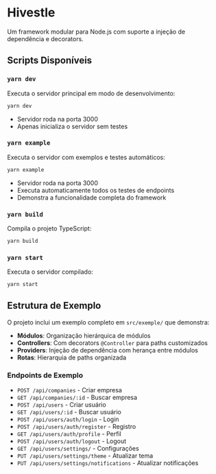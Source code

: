 # Hivestle

Um framework modular para Node.js com suporte a injeção de dependência e decorators.

## Scripts Disponíveis

### `yarn dev`

Executa o servidor principal em modo de desenvolvimento:

```bash
yarn dev
```

- Servidor roda na porta 3000
- Apenas inicializa o servidor sem testes

### `yarn example`

Executa o servidor com exemplos e testes automáticos:

```bash
yarn example
```

- Servidor roda na porta 3000
- Executa automaticamente todos os testes de endpoints
- Demonstra a funcionalidade completa do framework

### `yarn build`

Compila o projeto TypeScript:

```bash
yarn build
```

### `yarn start`

Executa o servidor compilado:

```bash
yarn start
```

## Estrutura de Exemplo

O projeto inclui um exemplo completo em `src/exemple/` que demonstra:

- **Módulos**: Organização hierárquica de módulos
- **Controllers**: Com decorators `@Controller` para paths customizados
- **Providers**: Injeção de dependência com herança entre módulos
- **Rotas**: Hierarquia de paths organizada

### Endpoints de Exemplo

- `POST /api/companies` - Criar empresa
- `GET /api/companies/:id` - Buscar empresa
- `POST /api/users` - Criar usuário
- `GET /api/users/:id` - Buscar usuário
- `POST /api/users/auth/login` - Login
- `POST /api/users/auth/register` - Registro
- `GET /api/users/auth/profile` - Perfil
- `POST /api/users/auth/logout` - Logout
- `GET /api/users/settings/` - Configurações
- `PUT /api/users/settings/theme` - Atualizar tema
- `PUT /api/users/settings/notifications` - Atualizar notificações
